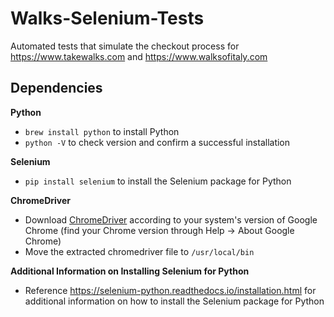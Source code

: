# Walks-Selenium-Tests
Automated tests that simulate the checkout process for https://www.takewalks.com and https://www.walksofitaly.com

## Dependencies
**Python**
- `brew install python` to install Python
- `python -V` to check version and confirm a successful installation

**Selenium**
- `pip install selenium` to install the Selenium package for Python

**ChromeDriver**
- Download [ChromeDriver](https://sites.google.com/a/chromium.org/chromedriver/downloads) according to your system's version of Google Chrome (find your Chrome version through Help -> About Google Chrome)
- Move the extracted chromedriver file to `/usr/local/bin`

**Additional Information on Installing Selenium for Python**
- Reference https://selenium-python.readthedocs.io/installation.html for additional information on how to install the Selenium package for Python
